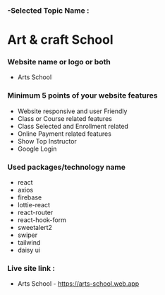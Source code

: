 ### -Selected Topic Name :

# Art & craft School

### Website name or logo or both

- Arts School

### Minimum 5 points of your website features

- Website responsive and user Friendly
- Class or Course related features
- Class Selected and Enrollment related
- Online Payment related features
- Show Top Instructor
- Google Login

### Used packages/technology name

- react
- axios
- firebase
- lottie-react
- react-router
- react-hook-form
- sweetalert2
- swiper
- tailwind
- daisy ui

### Live site link :

- Arts School - https://arts-school.web.app
